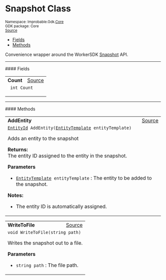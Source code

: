 
# Snapshot Class
<sup>
Namespace: Improbable.Gdk.<a href="{{urlRoot}}/api/core-index">Core</a><br/>
GDK package: Core<br/>
<a href="https://www.github.com/spatialos/gdk-for-unity/blob/b136dc2b/workers/unity/Packages/com.improbable.gdk.core/Utility/Snapshot.cs/#L10">Source</a>
<style>
a code {
                    padding: 0em 0.25em!important;
}
code {
                    background-color: #ffffff!important;
}
</style>
</sup>
<nav id="pageToc" class="page-toc"><ul><li><a href="#fields">Fields</a>
<li><a href="#methods">Methods</a>
</ul></nav>

</p>



<p>Convenience wrapper around the WorkerSDK <a href="{{urlRoot}}/api/core/snapshot">Snapshot</a> API. </p>








</p>
<hr style="width:100%; border-top-color:#d8d8d8" />
#### Fields


</p>




<table width="100%">
    <tr>
        <td style="border-right:none"><b>Count</b></td>
        <td style="border-left:none; text-align:right"><a href="https://www.github.com/spatialos/gdk-for-unity/blob/b136dc2b/workers/unity/Packages/com.improbable.gdk.core/Utility/Snapshot.cs/#L14">Source</a></td>
    </tr>
    <tr>
        <td colspan="2">
<code> int Count</code></p>


</td>
    </tr>
</table>








</p>
<hr style="width:100%; border-top-color:#d8d8d8" />
#### Methods


</p>




<table width="100%">
    <tr>
        <td style="border-right:none"><b>AddEntity</b></td>
        <td style="border-left:none; text-align:right"><a href="https://www.github.com/spatialos/gdk-for-unity/blob/b136dc2b/workers/unity/Packages/com.improbable.gdk.core/Utility/Snapshot.cs/#L24">Source</a></td>
    </tr>
    <tr>
        <td colspan="2">
<code><a href="{{urlRoot}}/api/core/entity-id">EntityId</a> AddEntity(<a href="{{urlRoot}}/api/core/entity-template">EntityTemplate</a> entityTemplate)</code></p>
Adds an entity to the snapshot 
</p><b>Returns:</b></br>The entity ID assigned to the entity in the snapshot.

</p>

<b>Parameters</b>

<ul>
<li><code><a href="{{urlRoot}}/api/core/entity-template">EntityTemplate</a> entityTemplate</code> : The entity to be added to the snapshot.</li>
</ul>



</p>

<b>Notes:</b>

<ul>
<li>The entity ID is automatically assigned. </li>
</ul>




</td>
    </tr>
</table>


<table width="100%">
    <tr>
        <td style="border-right:none"><b>WriteToFile</b></td>
        <td style="border-left:none; text-align:right"><a href="https://www.github.com/spatialos/gdk-for-unity/blob/b136dc2b/workers/unity/Packages/com.improbable.gdk.core/Utility/Snapshot.cs/#L35">Source</a></td>
    </tr>
    <tr>
        <td colspan="2">
<code>void WriteToFile(string path)</code></p>
Writes the snapshot out to a file. 


</p>

<b>Parameters</b>

<ul>
<li><code>string path</code> : The file path.</li>
</ul>





</td>
    </tr>
</table>






